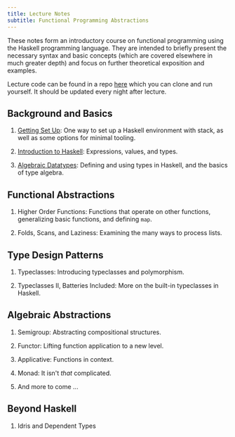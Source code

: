 ```yaml
---
title: Lecture Notes
subtitle: Functional Programming Abstractions
---
```


These notes form an introductory course on functional programming using the
Haskell programming language. They are intended to
briefly present the necessary syntax and basic concepts (which are covered
elsewhere in much greater depth) and focus on further theoretical exposition and
examples.

Lecture code can be found in a repo [here](https://github.com/ischeinfeld/cs43-lectures)
which you can clone and run yourself. It should be updated every night after lecture.

## Background and Basics

1. [Getting Set Up](notes/Getting_Set_Up.html): One way to set up a Haskell environment with stack, as well
   as some options for minimal tooling.

1. [Introduction to Haskell](notes/Introduction_to_Haskell.html): Expressions, values, and types.

1. [Algebraic Datatypes](notes/Algebraic_Datatypes.html): Defining and using types in Haskell, and the basics of type algebra.

## Functional Abstractions

1. Higher Order Functions: Functions that operate on other functions, generalizing basic functions, and defining `map`.

1. Folds, Scans, and Laziness: Examining the many ways to process lists.


## Type Design Patterns

1. Typeclasses: Introducing typeclasses and polymorphism.

1. Typeclasses II, Batteries Included: More on the built-in typeclasses in Haskell.

## Algebraic Abstractions

1. Semigroup: Abstracting compositional structures.

1. Functor: Lifting function application to a new level.

1. Applicative: Functions in context.

1. Monad: It isn't *that* complicated.

1. And more to come ...

## Beyond Haskell

1. Idris and Dependent Types
